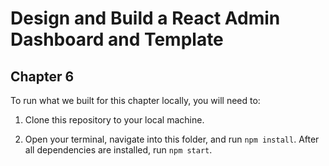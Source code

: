 # Design and Build a React Admin Dashboard and Template
## Chapter 6

To run what we built for this chapter locally, you will need to:

1. Clone this repository to your local machine.

2. Open your terminal, navigate into this folder, and run `npm install`. After all dependencies are installed, run `npm start`.